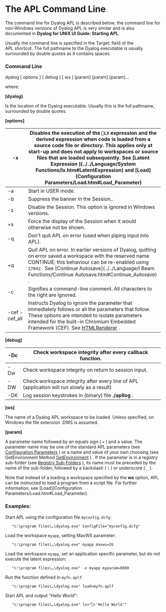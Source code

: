 # The APL Command Line

The command line for Dyalog APL is described below; the command line for non-Windows versions of Dyalog APL is very similar and is also documented in **Dyalog for UNIX UI Guide: Starting APL**.

Usually the command line is specified in the Target: field of the APL shortcut. The full pathname to the Dyalog executable is usually surrounded by double quotes as it contains spaces.

### Command Line

dyalog [ options ] [ debug ] [ ws ] [param] [param] [param]...

where:

**[dyalog]**

Is the location of the Dyalog executable. Usually this is the full pathname, surrounded by double quotes.

**[options]**

| -x | Disables the execution of the `⎕LX` expression and the derived expression when code is loaded from a source code file or directory.  This applies only at start-up and does not apply to workspaces or source files that are loaded subsequently. See [Latent Expression ](../../Language/System Functions/lx.htm#LatentExpression) and [Load](Configuration Parameters/Load.htm#Load_Parameter) |
| --- | ---  |
| -a | Start in USER mode. |
| -b | Suppress the banner in the Session.. |
| -s | Disable the Session. This option is ignored in Windows versions. |
| +s | Force the display of the Session when it would otherwise not be shown. |
| -q | Don't quit APL on error (used when piping input into APL). |
| +q | Quit APL on error. In earlier versions of Dyalog, quitting on error saved a workspace with the reserved name CONTINUE; this behaviour can be re-enabled using `2704⌶` . See [Continue Autosave](../../Language/I Beam Functions/Continue Autosave.htm#Continue_Autosave) . |
| -c | Signifies a command-line comment. All characters to the right are ignored. |
| -cef -cef_all | Instructs Dyalog to ignore the parameter that immediately follows or all the parameters that follow. These options are intended to isolate parameters intended for the built-in Chromium Embedded Framework (CEF). See [HTMLRenderer](../../GUI/Objects/HTMLRenderer.htm#HTMLRenderer_Object) . |

**[debug]**

| -Dc | Check workspace integrity after every callback function. |
| --- | ---  |
| -Dw | Check workspace integrity on return to session input. |
| -DW | Check workspace integrity after every line of APL (application will run slowly as a result) |
| -DK | Log session keystrokes in (binary) file **./apllog** . |

**[ws]**

The name of a Dyalog APL workspace to be loaded. Unless specified, on Windows the file extension .DWS is assumed.

**[param]**

A parameter name followed by an equals sign ( `=` ) and a value. The parameter name may be one of the standard APL parameters (see [Configuration Parameters](configuration-parameters/configuration-parameters.md) ) or a name and value of your own choosing (see GetEnvironment Method [GetEnvironment](../../GUI/MethodOrEvents/GetEnvironment.htm#GetEnvironment_Method) ) . If the parameter is in a registry sub-folder (see [Registry Sub-Folders](registry-subfolders.md) ), its name must be preceded by the name of the sub-folder, followed by a backslash ( `\` ) or underscore ( `_` ).

Note that instead of  a loading a workspace specified by the **ws** option, APL can be instructed to load a program from a script file. For further information, see [Load](Configuration Parameters/Load.htm#Load_Parameter).

### Examples:

Start APL using the configuration file `myconfig.dcfg`:
```apl
   "c:\program files\…\dyalog.exe" ConfigFile="myconfig.dcfg"
```

Load the workspace `myapp`, setting MaxWS parameter:
```apl
   "c:\program files\…\dyalog.exe" myapp maxws=2G
```

Load the workspace `myapp`, set an application specific parameter, but do not execute the latent expression:
```apl
   "c:\program files\…\dyalog.exe" -x myapp myparam=8080
```

Run the function defined in `myfn.aplf`:
```apl
   "c:\program files\…\dyalog.exe" load=myfn.aplf
```

Start APL and output "Hello World":
```apl
   "c:\program files\…\dyalog.exe" lx="⎕←'Hello World'"
```
